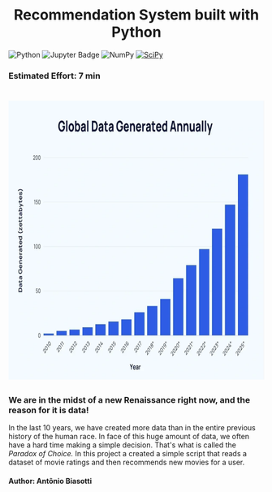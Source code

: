 <h1 align="center">
  <!-- <img src="./logo.svg" height="300" width="300" alt="Logo Nome do Projeto" /><br> -->
  Recommendation System built with Python
</h1>

<!-- Linguagens -->
![Python](https://img.shields.io/badge/Python-blue?style=for-the-badge&logo=python&logoColor=FFD43B)
![Jupyter Badge](https://img.shields.io/badge/Jupyter-F37626?logo=jupyter&logoColor=fff&style=for-the-badge)
![NumPy](https://img.shields.io/badge/numpy-%23013243.svg?style=for-the-badge&logo=numpy&logoColor=white)
[![SciPy](https://img.shields.io/badge/SciPy-8CAAE6?style=for-the-badge&logo=scipy&logoColor=white)](https://scipy.org/)

<h3><b>Estimated Effort: 7 min</b></h3>
<h1 align="center">
  <img src="./images/image.png" height="550" width="650" alt="Logo Nome do Projeto" />
</h1>
<p style="text-align: justify;">

### We are in the midst of a new Renaissance right now, and the reason for it is data!
In the last 10 years, we have created more data than in the entire previous history of the human race. In face of this huge amount of data, we often have a hard time making a simple decision. That's what is called the <i>Paradox of Choice.</i>
In this project a created a simple script that reads a dataset of movie ratings and then recommends new movies for a user.</p>


#### Author: Antônio Biasotti
